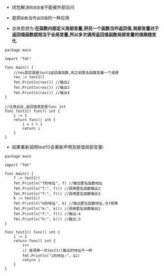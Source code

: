 * 闭包解决`局部变量`不能被外部访问
* 是把`函数`当作`返回值`的一种应用



* 总体思想为:**在函数内部定义局部变量,把另一个函数当作返回值,局部变量对于返回值函数就相当于全局变量,所以多次调用返回值函数局部变量的值跟随变化**

```
package main

import "fmt"

func main() {
	//res其实就是test1返回值函数,和之前匿名函数变量一个道理
	res := test1()
	fmt.Println(res()) //输出2
	fmt.Println(res()) //输出3
	fmt.Println(res()) //输出4
}

//注意此处,返回值类型是func int
func test1() func() int {
	i := 1
	return func() int {
		i = i + 1
		return i
	}
}
```

* 如果重新调用test1()会重新声明及赋值局部变量i

```
package main

import "fmt"

func main() {
	f := test1()
	fmt.Println("f的地址", f) //输出匿名函数地址
	fmt.Println("f:", f()) //调用匿名函数输出2
	fmt.Println("f:", f()) //调用匿名函数输出3
	k := test1()
	fmt.Println("k的地址", k) //输出匿名函数地址,与f相等
	fmt.Println("k:", k()) //调用匿名函数输出2
	fmt.Println("f:", f()) //输出:4
	fmt.Println("k:", k()) //输出:3
}

func test1() func() int {
	i := 1
	return func() int {
		i++
		// 每调用一次test1()输出的地址不一样
		fmt.Println("i的地址:", &i)
		return i
	}
}

```
